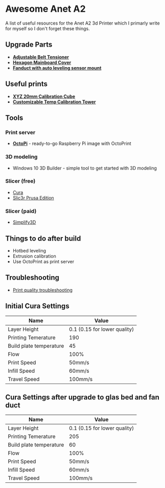 # Awesome Anet A2
 A list of useful resources for the Anet A2 3d Printer which I primarly write for myself so I don't forget these things.
 
 ## Upgrade Parts
 - **[Adjustable Belt Tensioner](https://www.thingiverse.com/thing:1780636)**
 - **[Hexagon Mainboard Cover](https://www.thingiverse.com/thing:2013479)**
 - **[Fanduct with auto leveling sensor mount](https://www.thingiverse.com/thing:2057240)**

## Useful prints
- **[XYZ 20mm Calibration Cube](https://www.thingiverse.com/thing:1278865)**
- **[Customizable Temp Calibration Tower](https://www.thingiverse.com/thing:915435)**

## Tools

### Print server
- **[OctoPi](https://octopi.octoprint.org/)** - ready-to-go Raspberry Pi image with OctoPrint

### 3D modeling
- Windows 10 3D Builder - simple tool to get started with 3D modeling

### Slicer (free)
- [Cura](https://ultimaker.com/en/products/cura-software)
- [Slic3r Prusa Edition](https://github.com/prusa3d/Slic3r/releases)

### Slicer (paid)
- [Simplify3D](https://www.simplify3d.com/)

## Things to do after build
- Hotbed leveling
- Extrusion calibration
- Use OctoPrint as print server

## Troubleshooting
- [Print quality troubleshooting](https://www.simplify3d.com/support/print-quality-troubleshooting/)

## Initial Cura Settings
Name | Value
------------ | -------------
Layer Height | 0.1 (0.15 for lower quality)
Printing Temerature | 190
Build plate temperature | 45
Flow | 100%
Print Speed | 50mm/s
Infill Speed | 60mm/s
Travel Speed | 100mm/s

## Cura Settings after upgrade to glas bed and fan duct
Name | Value
------------ | -------------
Layer Height | 0.1 (0.15 for lower quality)
Printing Temerature | 205
Build plate temperature | 60
Flow | 100%
Print Speed | 50mm/s
Infill Speed | 60mm/s
Travel Speed | 100mm/s
